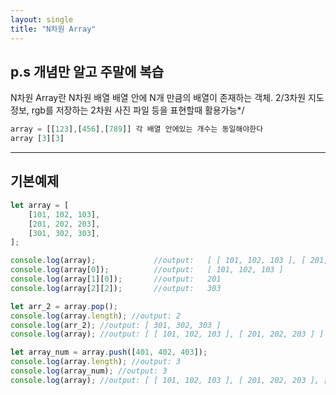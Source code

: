 ```yaml
---
layout: single
title: "N차원 Array"
---
```


## p.s 개념만 알고 주말에 복습

N차원 Array란
N차원 배열
배열 안에 N개 만큼의 배열이 존재하는 객체.
2/3차원 지도 정보, rgb를 저장하는 2차원 사진 파일 등을 표현할때 활용가능*/
```javascript
array = [[123],[456],[789]] 각 배열 안에있는 개수는 동일해야한다
array [3][3]
```
***

## 기본예제
```javascript
let array = [
    [101, 102, 103],
    [201, 202, 203],
    [301, 302, 303],
];

console.log(array);             //output:   [ [ 101, 102, 103 ], [ 201, 202, 203 ], [ 301, 302, 303 ] ]
console.log(array[0]);          //output:   [ 101, 102, 103 ]
console.log(array[1][0]);       //output:   201
console.log(array[2][2]);       //output:   303

let arr_2 = array.pop();
console.log(array.length); //output: 2
console.log(arr_2); //output: [ 301, 302, 303 ]
console.log(array); //output: [ [ 101, 102, 103 ], [ 201, 202, 203 ] ]

let array_num = array.push([401, 402, 403]);
console.log(array.length); //output: 3
console.log(array_num); //output: 3
console.log(array); //output: [ [ 101, 102, 103 ], [ 201, 202, 203 ], [ 401, 402, 403 ] ]

```
